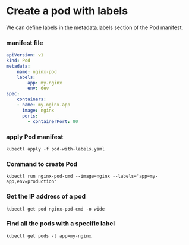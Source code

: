 # Create a pod with labels
We can define labels in the metadata.labels section of the Pod manifest.

### manifest file 
```yaml
apiVersion: v1
kind: Pod
metadata:
    name: nginx-pod
    labels:
        app: my-nginx
        env: dev
spec:
    containers:
    - name: my-nginx-app
      image: nginx
      ports:
        - containerPort: 80
```
### apply Pod manifest
```
kubectl apply -f pod-with-labels.yaml
```
### Command to create Pod
```
kubectl run nginx-pod-cmd --image=nginx --labels="app=my-app,env=production"
```

### Get the IP address of a pod
```
kubectl get pod nginx-pod-cmd -o wide
```
### Find all the pods with a specific label
```
kubectl get pods -l app=my-nginx
```